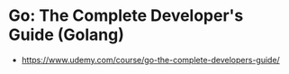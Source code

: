 # Go: The Complete Developer's Guide (Golang)

- https://www.udemy.com/course/go-the-complete-developers-guide/
